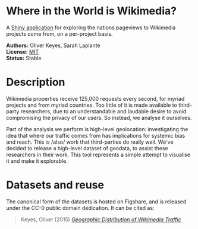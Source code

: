 Where in the World is Wikimedia?
=========

A [Shiny application](http://shiny.rstudio.com/) for exploring the nations pageviews to Wikimedia projects come from,
on a per-project basis.

__Authors:__ Oliver Keyes, Sarah Laplante<br/>
__License:__ [MIT](http://opensource.org/licenses/MIT)<br/>
__Status:__ Stable

Description
======
Wikimedia properties receive 125,000 requests every second, for myriad projects and from myriad countries. Too little
of it is made available to third-party researchers, due to an understandable and laudable desire to avoid compromising
the privacy of our users. So instead, we analyse it ourselves.

Part of the analysis we perform is high-level geolocation: investigating the idea that where our traffic comes from has
implications for systemic bias and reach. This is /also/ work that third-parties do really well. We've decided to release
a high-level dataset of geodata, to assist these researchers in their work. This tool represents a simple attempt to
visualise it and make it explorable.

Datasets and reuse
======

The canonical form of the datasets is hosted on Figshare, and is released under the CC-0 public domain dedication.
It can be cited as:

> Keyes, Oliver (2015) *[Geographic Distribution of Wikimedia Traffic](http://dx.doi.org/10.6084/m9.figshare.1317408)*

